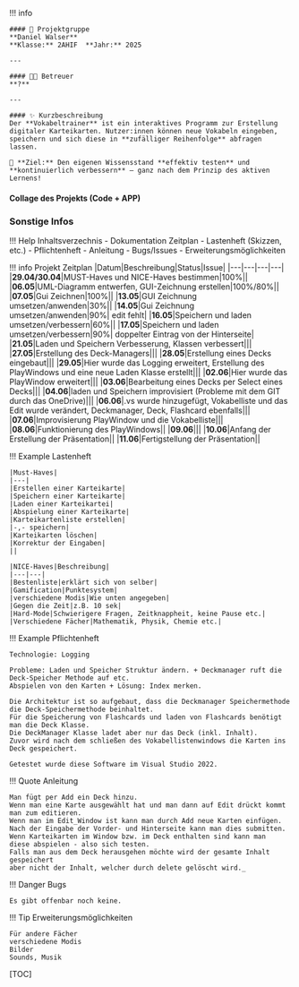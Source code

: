!!! info

    #### 👥 Projektgruppe
    **Daniel Walser**  
    **Klasse:** 2AHIF  **Jahr:** 2025

    ---

    #### 🧑‍🏫 Betreuer
    **?**

    ---

    #### ✨ Kurzbeschreibung
    Der **Vokabeltrainer** ist ein interaktives Programm zur Erstellung digitaler Karteikarten. Nutzer:innen können neue Vokabeln eingeben, speichern und sich diese in **zufälliger Reihenfolge** abfragen lassen.

    🧠 **Ziel:** Den eigenen Wissensstand **effektiv testen** und **kontinuierlich verbessern** – ganz nach dem Prinzip des aktiven Lernens!

#### Collage des Projekts (Code + APP)
### Sonstige Infos

!!! Help Inhaltsverzechnis
    - Dokumentation Zeitplan
    - Lastenheft (Skizzen, etc.)
    - Pflichtenheft
    - Anleitung
    - Bugs/Issues
    - Erweiterungsmöglichkeiten

!!! info Projekt Zeitplan
    |Datum|Beschreibung|Status|Issue|
    |---|---|---|---|
    |**29.04/30.04**|MUST-Haves und NICE-Haves bestimmen|100%||
    |**06.05**|UML-Diagramm entwerfen, GUI-Zeichnung erstellen|100%/80%||
    |**07.05**|Gui Zeichnen|100%||
    |**13.05**|GUI Zeichnung umsetzen/anwenden|30%||
    |**14.05**|Gui Zeichnung umsetzen/anwenden|90%| edit fehlt|
    |**16.05**|Speichern und laden umsetzen/verbessern|60%||
    |**17.05**|Speichern und laden umsetzen/verbessern|90%| doppelter Eintrag von der Hinterseite|
    |**21.05**|Laden und Speichern Verbesserung, Klassen verbessert|||
    |**27.05**|Erstellung des Deck-Managers|||
    |**28.05**|Erstellung eines Decks eingebaut|||
    |**29.05**|Hier wurde das Logging erweitert, Erstellung des PlayWindows und eine neue Laden Klasse erstellt|||
    |**02.06**|Hier wurde das PlayWindow erweitert|||
    |**03.06**|Bearbeitung eines Decks per Select eines Decks|||
    |**04.06**|laden und Speichern improvisiert (Probleme mit dem GIT durch das OneDrive)|||
    |**06.06**|.vs wurde hinzugefügt, Vokabelliste und das Edit wurde verändert, Deckmanager, Deck, Flashcard ebenfalls|||
    |**07.06**|Improvisierung PlayWindow und die Vokabelliste|||
    |**08.06**|Funktionierung des PlayWindows||
    |**09.06**|||
    |**10.06**|Anfang der Erstellung der Präsentation||
    |**11.06**|Fertigstellung der Präsentation||

!!! Example Lastenheft

    |Must-Haves|
    |---|
    |Erstellen einer Karteikarte|
    |Speichern einer Karteikarte|
    |Laden einer Karteikartei|
    |Abspielung einer Karteikarte|
    |Karteikartenliste erstellen|
    |-,- speichern|
    |Karteikarten löschen|
    |Korrektur der Eingaben|
    ||

    |NICE-Haves|Beschreibung|
    |---|---|
    |Bestenliste|erklärt sich von selber|
    |Gamification|Punktesystem|
    |verschiedene Modis|Wie unten angegeben|
    |Gegen die Zeit|z.B. 10 sek|
    |Hard-Mode|Schwierigere Fragen, Zeitknappheit, keine Pause etc.|
    |Verschiedene Fächer|Mathematik, Physik, Chemie etc.|

!!! Example Pflichtenheft

    Technologie: Logging

    Probleme: Laden und Speicher Struktur ändern. + Deckmanager ruft die Deck-Speicher Methode auf etc.
    Abspielen von den Karten + Lösung: Index merken.

    Die Architektur ist so aufgebaut, dass die Deckmanager Speichermethode die Deck-Speichermethode beinhaltet.
    Für die Speicherung von Flashcards und laden von Flashcards benötigt man die Deck Klasse.
    Die DeckManager Klasse ladet aber nur das Deck (inkl. Inhalt).
    Zuvor wird nach dem schließen des Vokabellistenwindows die Karten ins Deck gespeichert.

    Getestet wurde diese Software im Visual Studio 2022.

!!! Quote Anleitung

    Man fügt per Add ein Deck hinzu.
    Wenn man eine Karte ausgewählt hat und man dann auf Edit drückt kommt man zum editieren.
    Wenn man im Edit_Window ist kann man durch Add neue Karten einfügen.
    Nach der Eingabe der Vorder- und Hinterseite kann man dies submitten.
    Wenn Karteikarten im Window bzw. im Deck enthalten sind kann man 
    diese abspielen - also sich testen.
    Falls man aus dem Deck herausgehen möchte wird der gesamte Inhalt gespeichert
    aber nicht der Inhalt, welcher durch delete gelöscht wird._

!!! Danger Bugs

    Es gibt offenbar noch keine.

!!! Tip Erweiterungsmöglichkeiten 

    Für andere Fächer
    verschiedene Modis
    Bilder
    Sounds, Musik

[TOC]